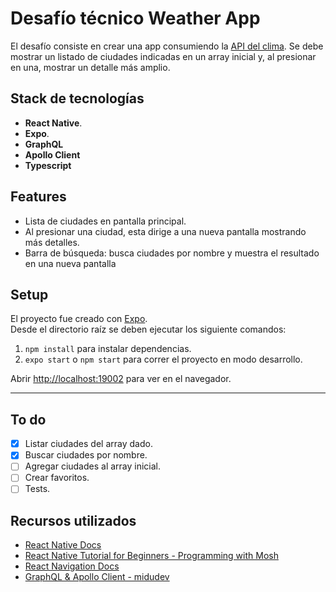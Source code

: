 # Desafío técnico Weather App

El desafío consiste en crear una app consumiendo la [API del clima](https://graphql-weather-api.herokuapp.com/.). Se debe mostrar un listado de ciudades indicadas en un array inicial y, al presionar en una, mostrar un detalle más amplio.

## Stack de tecnologías

- **React Native**.
- **Expo**.
- **GraphQL**
- **Apollo Client**
- **Typescript**

## Features

- Lista de ciudades en pantalla principal.
- Al presionar una ciudad, esta dirige a una nueva pantalla mostrando más detalles.
- Barra de búsqueda: busca ciudades por nombre y muestra el resultado en una nueva pantalla

## Setup

El proyecto fue creado con [Expo](https://docs.expo.dev/).  
Desde el directorio raíz se deben ejecutar los siguiente comandos:

1.  `npm install` para instalar dependencias.
2.  `expo start` o `npm start` para correr el proyecto en modo desarrollo.

Abrir [http://localhost:19002](http://localhost:19002/) para ver en el navegador.

---

## To do

- [x] Listar ciudades del array dado.
- [x] Buscar ciudades por nombre.
- [ ] Agregar ciudades al array inicial.
- [ ] Crear favoritos.
- [ ] Tests.

## Recursos utilizados

- [React Native Docs](https://reactnative.dev)
- [React Native Tutorial for Beginners - Programming with Mosh](https://youtu.be/0-S5a0eXPoc)
- [React Navigation Docs](https://reactnavigation.org/)
- [GraphQL & Apollo Client - midudev](https://youtu.be/sVFocedf-iU)
